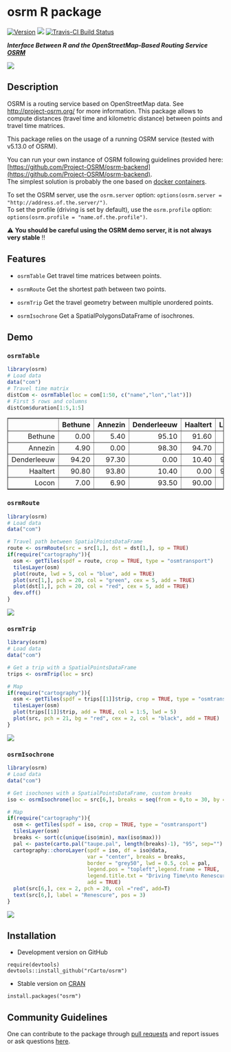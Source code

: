 # osrm R package

[![Version](http://www.r-pkg.org/badges/version/osrm)](https://CRAN.R-project.org/package=osrm/)
![](http://cranlogs.r-pkg.org/badges/osrm?color=brightgreen)
[![Travis-CI Build Status](https://travis-ci.org/rCarto/osrm.svg?branch=master)](https://travis-ci.org/rCarto/osrm)

***Interface Between R and the OpenStreetMap-Based Routing Service [OSRM](http://project-osrm.org/)***

![](https://f.hypotheses.org/wp-content/blogs.dir/1909/files/2016/02/Rroads.png)

## Description
OSRM is a routing service based on OpenStreetMap data. See <http://project-osrm.org/> for more information. This package allows to compute distances (travel time and kilometric distance) between points and travel time matrices.   

This package relies on the usage of a running OSRM service (tested with v5.13.0 of OSRM).    

You can run your own instance of OSRM following guidelines provided here:    [https://github.com/Project-OSRM/osrm-backend](https://github.com/Project-OSRM/osrm-backend).     
The simplest solution is probably the one based on [docker containers](https://github.com/Project-OSRM/osrm-backend#using-docker).    

To set the OSRM server, use the `osrm.server` option: `options(osrm.server = "http://address.of.the.server/")`.     
To set the profile (driving is set by default), use the `osrm.profile` option: `options(osrm.profile = "name.of.the.profile")`.    



:warning: **You should be careful using the OSRM demo server, it is not always very stable** :bangbang: 




## Features

* `osrmTable` Get travel time matrices between points.

* `osrmRoute` Get the shortest path between two points.

* `osrmTrip` Get the travel geometry between multiple unordered points.

* `osrmIsochrone` Get a SpatialPolygonsDataFrame of isochrones.


## Demo

### `osrmTable`

```r
library(osrm)
# Load data
data("com")
# Travel time matrix
distCom <- osrmTable(loc = com[1:50, c("name","lon","lat")])
# First 5 rows and columns
distCom$duration[1:5,1:5]
```
<table border=1>
<tr> <th>  </th> <th> Bethune </th> <th> Annezin </th> <th> Denderleeuw </th> <th> Haaltert </th> <th> Locon </th>  </tr>
  <tr> <td align="right"> Bethune </td> <td align="right"> 0.00 </td> <td align="right"> 5.40 </td> <td align="right"> 95.10 </td> <td align="right"> 91.60 </td> <td align="right"> 7.50 </td> </tr>
  <tr> <td align="right"> Annezin </td> <td align="right"> 4.90 </td> <td align="right"> 0.00 </td> <td align="right"> 98.30 </td> <td align="right"> 94.70 </td> <td align="right"> 7.10 </td> </tr>
  <tr> <td align="right"> Denderleeuw </td> <td align="right"> 94.20 </td> <td align="right"> 97.30 </td> <td align="right"> 0.00 </td> <td align="right"> 10.40 </td> <td align="right"> 93.50 </td> </tr>
  <tr> <td align="right"> Haaltert </td> <td align="right"> 90.80 </td> <td align="right"> 93.80 </td> <td align="right"> 10.40 </td> <td align="right"> 0.00 </td> <td align="right"> 90.00 </td> </tr>
  <tr> <td align="right"> Locon </td> <td align="right"> 7.00 </td> <td align="right"> 6.90 </td> <td align="right"> 93.50 </td> <td align="right"> 90.00 </td> <td align="right"> 0.00 </td> </tr>
   </table>


### `osrmRoute`

```r
library(osrm)
# Load data
data("com")

# Travel path between SpatialPointsDataFrame
route <- osrmRoute(src = src[1,], dst = dst[1,], sp = TRUE)
if(require("cartography")){
  osm <- getTiles(spdf = route, crop = TRUE, type = "osmtransport")
  tilesLayer(osm)
  plot(route, lwd = 5, col = "blue", add = TRUE)
  plot(src[1,], pch = 20, col = "green", cex = 5, add = TRUE)             
  plot(dst[1,], pch = 20, col = "red", cex = 5, add = TRUE) 
  dev.off()
}
```
![](http://rgeomatic.hypotheses.org/files/2016/05/osrmRoute.png)


### `osrmTrip`

```r
library(osrm)
# Load data
data("com")

# Get a trip with a SpatialPointsDataFrame
trips <- osrmTrip(loc = src)

# Map
if(require("cartography")){
  osm <- getTiles(spdf = trips[[1]]$trip, crop = TRUE, type = "osmtransport")
  tilesLayer(osm)
  plot(trips[[1]]$trip, add = TRUE, col = 1:5, lwd = 5)
  plot(src, pch = 21, bg = "red", cex = 2, col = "black", add = TRUE)
}

```

![](http://rgeomatic.hypotheses.org/files/2016/05/osrmTrip.png)

### `osrmIsochrone`

```r
library(osrm)
# Load data
data("com")

# Get isochones with a SpatialPointsDataFrame, custom breaks
iso <- osrmIsochrone(loc = src[6,], breaks = seq(from = 0,to = 30, by = 5))

# Map
if(require("cartography")){
  osm <- getTiles(spdf = iso, crop = TRUE, type = "osmtransport")
  tilesLayer(osm)
  breaks <- sort(c(unique(iso$min), max(iso$max)))
  pal <- paste(carto.pal("taupe.pal", length(breaks)-1), "95", sep="")
  cartography::choroLayer(spdf = iso, df = iso@data,
                          var = "center", breaks = breaks,
                          border = "grey50", lwd = 0.5, col = pal,
                          legend.pos = "topleft",legend.frame = TRUE, 
                          legend.title.txt = "Driving Time\nto Renescure\n(min)", 
                          add = TRUE)
  plot(src[6,], cex = 2, pch = 20, col ="red", add=T)
  text(src[6,], label = "Renescure", pos = 3)
}
```
![](http://rgeomatic.hypotheses.org/files/2016/05/osrmIsochrone.png)


## Installation

* Development version on GitHub
```{r}
require(devtools)
devtools::install_github("rCarto/osrm")
```

* Stable version on [CRAN](https://CRAN.R-project.org/package=osrm/)
```{r}
install.packages("osrm")
```

## Community Guidelines

One can contribute to the package through [pull requests](https://github.com/rCarto/osrm/pulls) and report issues or ask questions [here](https://github.com/rCarto/osrm/issues).
